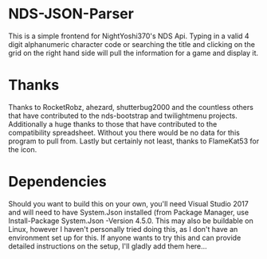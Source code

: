 # NDS-JSON-Parser
This is a simple frontend for NightYoshi370's NDS Api.  Typing in a valid 4 digit alphanumeric character code or searching the title and clicking on the grid on the right hand side will pull the information for a game and display it.

# Thanks
Thanks to RocketRobz, ahezard, shutterbug2000 and the countless others that have contributed to the nds-bootstrap and twilightmenu projects.  Additionally a huge thanks to those that have contributed to the compatibility spreadsheet.  Without you there would be no data for this program to pull from.  Lastly but certainly not least, thanks to FlameKat53 for the icon.  

# Dependencies
Should you want to build this on your own, you'll need Visual Studio 2017 and will need to have System.Json installed (from Package Manager, use Install-Package System.Json -Version 4.5.0.  This may also be buildable on Linux, however I haven't personally tried doing this, as I don't have an environment set up for this.  If anyone wants to try this and can provide detailed instructions on the setup, I'll gladly add them here...
